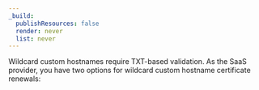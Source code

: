 ```yaml
---
_build:
  publishResources: false
  render: never
  list: never
---
```


Wildcard custom hostnames require TXT-based validation. As the SaaS provider, you have two options for wildcard custom hostname certificate renewals: 